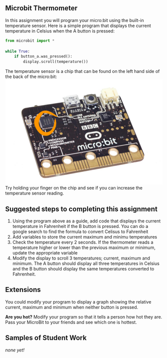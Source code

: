 Microbit Thermometer
--------------------
In this assignment you will program your micro:bit using the built-in temperature sensor. Here is a simple program that displays the current temperature in Celsius when the A button is pressed:
```python
from microbit import *

while True:
    if button_a.was_pressed():
        display.scroll(temperature())
```
The temperature sensor is a chip that can be found on the left hand side of the back of the micro:bit:   
![](thermometer.png)   
Try holding your finger on the chip and see if you can increase the temperature sensor reading.

Suggested steps to completing this assignment
----------
1. Using the program above as a guide, add code that displays the current temperature in Fahrenheit if the B button is pressed. You can do a google search to find the formula to convert Celisus to Fahrenheit
2. Add variables to store the current maximum and minimu temperatures
3. Check the temperature every 2 seconds. If the thermometer reads a temperature higher or lower than the previous maximum or minimum, update the appropriate variable
4. Modify the display to scroll 3 temperatures; current, maximum and minimum. The A button should display all three temperatures in Celsius and the B button should display the same temperatures converted to Fahrenheit. 

Extensions
----------
You could modify your program to display a graph showing the relative current, maximum and minimum when neither button is pressed.

**Are you hot?** Modify your program so that it tells a person how hot they are. Pass your MicroBit to your friends and see which one is hottest.

Samples of Student Work
----------
*none yet!*
